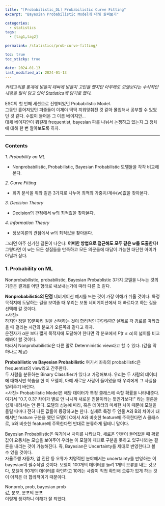 ```yaml
---
title: "[Probabilistic_DL] Probabilistic Curve Fitting"
excerpt: "Bayesian Probabilistic Model에 대해 살펴보기"

categories:
  - statistics
tags:
  - [tag1,tag2]

permalink: /statistics/prob-curve-fitting/

toc: true
toc_sticky: true

date: 2024-01-13
last_modified_at: 2024-01-13
---
```


*카테고리를 통계에 넣을지 데싸에 넣을지 고민을 했지만 아무래도 모델보다는 수식적인 내용을 많이 담고 있어 Statistics에 담기로 했다.*

ESC의 첫 번째 세션으로 진행되었던 Probabilistic Model.  
그동안 흩어져있던 퍼즐들이 이제야 딱딱 끼워맞춰진 것 같아 몰입해서 공부할 수 있었던 것 같다. 수없이 들어본 그 이름 베이지안...  
대체 베이지안이 뭐길래 frequentist, bayesian 파를 나눠서 논쟁하고 있는지 그 정체에 대해 한 번 알아보도록 하자.  
***

### Contents
*1. Probability on ML*
  - Nonprobabilistic, Probabilistic, Bayesian Probabilistic 모델들을 각각 비교해본다.

*2. Curve Fitting*
  - 회귀 분석을 위와 같은 3가지로 나누어 최적의 가중치/계수(w)값을 찾아본다.

*3. Decision Theory*
  - Decision의 관점에서 w의 최적값을 찾아본다.

*4. Information Theory*
  - 정보이론의 관점에서 w의 최적값을 찾아본다.

그러면 아주 신기한 결론이 나온다:
**어떠한 방법으로 접근해도 모두 같은 w를 도출한다!**
그렇다면 이 w는 모든 성질들을 만족하고 모든 의문들에 대답이 가능한 대단한 아이가 아닐까 싶다.
  
### 1. Probability on ML
Nonprobabilistic, probabilistic, Bayesian Probablistic 3가지 모델을 나누는 것의 기준은 결과를 어떤 형태로 내보내는가에 따라 다른 것 같다.  
  
**Nonprobabilistic의 단점**
네비게이션 예시를 드는 것이 가장 이해가 쉬울 것이다. 특정 목적지에 도달하는 길을 보여줄 때 우리는 보통 네비게이션에서 더 빠르다고 하는 길을 선택해 갈 것이다.  
<사진>  
하지만 정말 19분짜리 길을 선택하는 것이 합리적인 판단일까? 실제로 각 경로를 따라갔을 때 걸리는 시간의 분포가 오른쪽과 같다고 하자.   
운전자가 $\alpha$분 보다 짧게 목적지에 도달해야 한다면 각 분포에서 $P(t\le \alpha)$의 넓이를 비교해봐야 할 것이다.  
따라서 Nonprobabilistic은 다른 말로 Deterministic view라고 할 수 있다. (값을 딱 하나로 제공)  

**Probabilistic vs Bayesian Probabilistic**
여기서 좌측의 probabilistic은 frequentist의 view라고 간주한다.  
두 사람을 분류하는 Binary Classifier가 있다고 가정해보자. 우리는 두 사람의 데이터에 대해서만 학습을 한 이 모델이, 아예 새로운 사람이 들어왔을 때 우리에게 그 사실을 알려주기 바란다.  
<사진> 
Probabilistic Model은 해당 데이터가 특정 클래스에 속할 확률을 나타내준다. 여기서 "0.7, 0.3? 차이가 별로 안 나니까 새로운 인물이라는 뜻인가보다!" 라는 결론을 쉽게 내려서는 안 된다. 모델의 성능에 따라, 혹은 데이터의 미세한 차이 때문에 모델을 돌릴 때마다 전혀 다른 값들이 등장하고는 한다. 실제로 특정 두 인물 A와 B의 차이에 대해서만 feature 구분을 했던 모델이 C에서 A와 비슷한 feature에 주목한다면 A 클래스로, b와 비슷한 feature에 주목한다면 반대로 분류하게 될테니 말이다.  
  
Bayesian Probabilistic은 여기에서 차이를 나타낸다. 새로운 인물이 들어왔을 때 확률값이 요동치는 모습을 보여주어 우리는 이 모델이 제대로 구분을 못하고 있구나!라는 결론을 내리는 것이 가능해진다. 즉, Bayesian은 Uncertainty를 제대로 반영한다고 볼 수 있을 것이다.   
자율주행 자동차, 암 진단 등 오류가 치명적인 분야에서는 uncertainty를 반영하는 이 bayesian이 필수적일 것이다. 모델이 100개의 데이터를 돌려 1개의 오류를 내는 것보다, 모델이 90개의 데이터를 확인하고 10게는 사람이 직접 확인해 오류가 없게 하는 것이 아직은 더 합리적이기 때문이다.   
  
Nonprob, prob, bayesian prob  
값, 분포, 분포의 분포  
이렇게 생각하니 이해가 잘 되었다.


